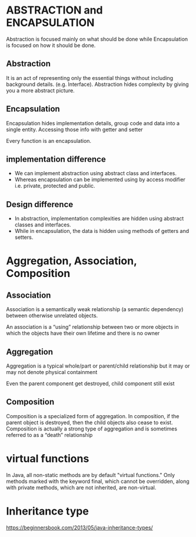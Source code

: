 # ABSTRACTION and ENCAPSULATION

Abstraction is focused mainly on what should be done while Encapsulation is focused on how it should be done. 

## Abstraction
It is an act of representing only the essential things without including background details. (e.g. Interface). Abstraction hides complexity by giving you a more abstract picture.

## Encapsulation
Encapsulation hides implementation details, group code and data into a single entity. Accessing those info with getter and setter

Every function is an encapsulation. 

## implementation difference
- We can implement abstraction using abstract class and interfaces.	
- Whereas encapsulation can be implemented using by access modifier i.e. private, protected and public.

## Design difference
- In abstraction, implementation complexities are hidden using abstract classes and interfaces.	
- While in encapsulation, the data is hidden using methods of getters and setters.

# Aggregation, Association, Composition
## Association 
Association is a semantically weak relationship (a semantic dependency) between otherwise unrelated objects. 

An association is a “using” relationship between two or more objects in which the objects have their own lifetime and there is no owner

## Aggregation
Aggregation is a typical whole/part or parent/child relationship but it may or may not denote physical containment

Even the parent component get destroyed, child component still exist

## Composition
Composition is a specialized form of aggregation. In composition, if the parent object is destroyed, then the child objects also cease to exist. Composition is actually a strong type of aggregation and is sometimes referred to as a “death” relationship

# virtual functions
In Java, all non-static methods are by default "virtual functions." Only methods marked with the keyword final, which cannot be overridden, along with private methods, which are not inherited, are non-virtual.

# Inheritance type
https://beginnersbook.com/2013/05/java-inheritance-types/
